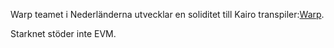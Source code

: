 Warp teamet i Nederländerna utvecklar en soliditet till Kairo transpiler:[Warp](https://github.com/NethermindEth/warp).

Starknet stöder inte EVM.
